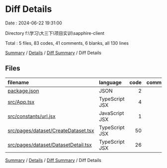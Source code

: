 # Diff Details

Date : 2024-06-22 19:31:00

Directory f:\\学习\\大三下\\项目实训\\sapphire-client

Total : 5 files,  83 codes, 41 comments, 6 blanks, all 130 lines

[Summary](results.md) / [Details](details.md) / [Diff Summary](diff.md) / Diff Details

## Files
| filename | language | code | comment | blank | total |
| :--- | :--- | ---: | ---: | ---: | ---: |
| [package.json](/package.json) | JSON | 2 | 0 | 0 | 2 |
| [src/App.tsx](/src/App.tsx) | TypeScript JSX | 4 | 0 | 0 | 4 |
| [src/constants/url.jsx](/src/constants/url.jsx) | JavaScript JSX | 1 | 0 | 0 | 1 |
| [src/pages/dataset/CreateDataset.tsx](/src/pages/dataset/CreateDataset.tsx) | TypeScript JSX | 50 | 40 | 3 | 93 |
| [src/pages/dataset/DatasetDetail.tsx](/src/pages/dataset/DatasetDetail.tsx) | TypeScript JSX | 26 | 1 | 3 | 30 |

[Summary](results.md) / [Details](details.md) / [Diff Summary](diff.md) / Diff Details